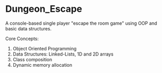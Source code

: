 # Dungeon_Escape

A console-based single player "escape the room game" using OOP and basic data structures. 

Core Concepts: 
1) Object Oriented Programming
2) Data Structures: Linked-Lists, 1D and 2D arrays
3) Class composition 
3) Dynamic memory allocation 
